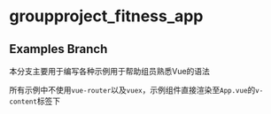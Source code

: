 # groupproject_fitness_app

## Examples Branch

本分支主要用于编写各种示例用于帮助组员熟悉Vue的语法



所有示例中不使用`vue-router`以及`vuex`，示例组件直接渲染至`App.vue`的`v-content`标签下